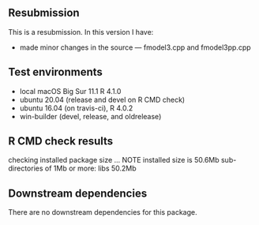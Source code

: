 ## Resubmission
This is a resubmission. In this version I have:

* made minor changes in the source — fmodel3.cpp and fmodel3pp.cpp

## Test environments
* local macOS Big Sur 11.1 R 4.1.0
* ubuntu 20.04 (release and devel on R CMD check)
* ubuntu 16.04 (on travis-ci), R 4.0.2
* win-builder (devel, release, and oldrelease)

## R CMD check results
checking installed package size ... NOTE
  installed size is 50.6Mb
  sub-directories of 1Mb or more:
    libs  50.2Mb

## Downstream dependencies
There are no downstream dependencies for this package.

